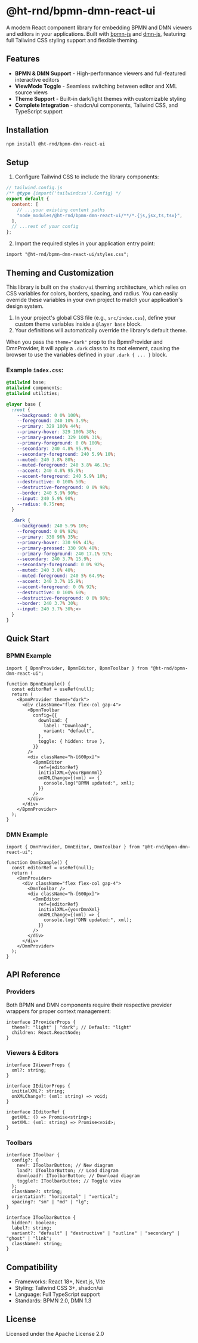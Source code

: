 # @ht-rnd/bpmn-dmn-react-ui

A modern React component library for embedding BPMN and DMN viewers and editors in your applications. Built with [bpmn-js](https://github.com/bpmn-io/bpmn-js) and [dmn-js](https://github.com/bpmn-io/dmn-js), featuring full Tailwind CSS styling support and flexible theming.

## Features

- **BPMN & DMN Support** - High-performance viewers and full-featured interactive editors
- **ViewMode Toggle** - Seamless switching between editor and XML source views
- **Theme Support** - Built-in dark/light themes with customizable styling
- **Complete Integration** - shadcn/ui components, Tailwind CSS, and TypeScript support

## Installation

```bash
npm install @ht-rnd/bpmn-dmn-react-ui
```

## Setup

1. Configure Tailwind CSS to include the library components:

```js
// tailwind.config.js
/** @type {import('tailwindcss').Config} */
export default {
  content: [
    // ...your existing content paths
    "node_modules/@ht-rnd/bpmn-dmn-react-ui/**/*.{js,jsx,ts,tsx}",
  ],
  // ...rest of your config
};
```

2. Import the required styles in your application entry point:

```tsx
import "@ht-rnd/bpmn-dmn-react-ui/styles.css";
```

## Theming and Customization

This library is built on the `shadcn/ui` theming architecture, which relies on CSS variables for colors, borders, spacing, and radius. You can easily override these variables in your own project to match your application's design system.

1. In your project's global CSS file (e.g., `src/index.css`), define your custom theme variables inside a `@layer base` block.
2. Your definitions will automatically override the library's default theme.

When you pass the `theme="dark"` prop to the BpmnProvider and DmnProvider, it will apply a `.dark` class to its root element, causing the browser to use the variables defined in your `.dark { ... }` block.

### Example `index.css`:

```css
@tailwind base;
@tailwind components;
@tailwind utilities;

@layer base {
  :root {
    --background: 0 0% 100%;
    --foreground: 240 10% 3.9%;
    --primary: 329 100% 44%;
    --primary-hover: 329 100% 38%;
    --primary-pressed: 329 100% 31%;
    --primary-foreground: 0 0% 100%;
    --secondary: 240 4.8% 95.9%;
    --secondary-foreground: 240 5.9% 10%;
    --muted: 240 3.8% 80%;
    --muted-foreground: 240 3.8% 46.1%;
    --accent: 240 4.8% 95.9%;
    --accent-foreground: 240 5.9% 10%;
    --destructive: 0 100% 50%;
    --destructive-foreground: 0 0% 98%;
    --border: 240 5.9% 90%;
    --input: 240 5.9% 90%;
    --radius: 0.75rem;
  }

  .dark {
    --background: 240 5.9% 10%;
    --foreground: 0 0% 92%;
    --primary: 330 96% 35%;
    --primary-hover: 330 96% 41%;
    --primary-pressed: 330 96% 48%;
    --primary-foreground: 240 17.1% 92%;
    --secondary: 240 3.7% 15.9%;
    --secondary-foreground: 0 0% 92%;
    --muted: 240 3.8% 40%;
    --muted-foreground: 240 5% 64.9%;
    --accent: 240 3.7% 15.9%;
    --accent-foreground: 0 0% 92%;
    --destructive: 0 100% 60%;
    --destructive-foreground: 0 0% 98%;
    --border: 240 3.7% 30%;
    --input: 240 3.7% 30%;<>
  }
}
```

## Quick Start

### BPMN Example

```tsx
import { BpmnProvider, BpmnEditor, BpmnToolbar } from "@ht-rnd/bpmn-dmn-react-ui";

function BpmnExample() {
  const editorRef = useRef(null);
  return (
    <BpmnProvider theme="dark">
      <div className="flex flex-col gap-4">
        <BpmnToolbar
          config={{
            download: {
              label: "Download",
              variant: "default",
            },
            toggle: { hidden: true },
          }}
        />
        <div className="h-[600px]">
          <BpmnEditor
            ref={editorRef}
            initialXML={yourBpmnXml}
            onXMLChange={(xml) => {
              console.log("BPMN updated:", xml);
            }}
          />
        </div>
      </div>
    </BpmnProvider>
  );
}
```

### DMN Example

```tsx
import { DmnProvider, DmnEditor, DmnToolbar } from "@ht-rnd/bpmn-dmn-react-ui";

function DmnExample() {
  const editorRef = useRef(null);
  return (
    <DmnProvider>
      <div className="flex flex-col gap-4">
        <DmnToolbar />
        <div className="h-[600px]">
          <DmnEditor
            ref={editorRef}
            initialXML={yourDmnXml}
            onXMLChange={(xml) => {
              console.log("DMN updated:", xml);
            }}
          />
        </div>
      </div>
    </DmnProvider>
  );
}
```

## API Reference

### Providers

Both BPMN and DMN components require their respective provider wrappers for proper context management:

```tsx
interface IProviderProps {
  theme?: "light" | "dark"; // Default: "light"
  children: React.ReactNode;
}
```

### Viewers & Editors

```tsx
interface IViewerProps {
  xml?: string;
}

interface IEditorProps {
  initialXML?: string;
  onXMLChange?: (xml: string) => void;
}

interface IEditorRef {
  getXML: () => Promise<string>;
  setXML: (xml: string) => Promise<void>;
}
```

### Toolbars

```tsx
interface IToolbar {
  config?: {
    new?: IToolbarButton; // New diagram
    load?: IToolbarButton; // Load diagram
    download?: IToolbarButton; // Download diagram
    toggle?: IToolbarButton; // Toggle view
  };
  className?: string;
  orientation?: "horizontal" | "vertical";
  spacing?: "sm" | "md" | "lg";
}

interface IToolbarButton {
  hidden?: boolean;
  label?: string;
  variant?: "default" | "destructive" | "outline" | "secondary" | "ghost" | "link";
  className?: string;
}
```

## Compatibility

- Frameworks: React 18+, Next.js, Vite
- Styling: Tailwind CSS 3+, shadcn/ui
- Language: Full TypeScript support
- Standards: BPMN 2.0, DMN 1.3

## License

Licensed under the Apache License 2.0
